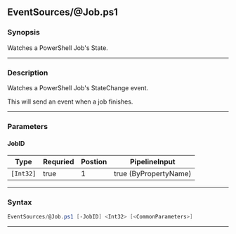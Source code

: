
EventSources/@Job.ps1
---------------------
### Synopsis
Watches a PowerShell Job's State.

---
### Description

Watches a PowerShell Job's StateChange event.

This will send an event when a job finishes.

---
### Parameters
#### **JobID**

|Type         |Requried|Postion|PipelineInput        |
|-------------|--------|-------|---------------------|
|```[Int32]```|true    |1      |true (ByPropertyName)|
---
### Syntax
```PowerShell
EventSources/@Job.ps1 [-JobID] <Int32> [<CommonParameters>]
```
---


